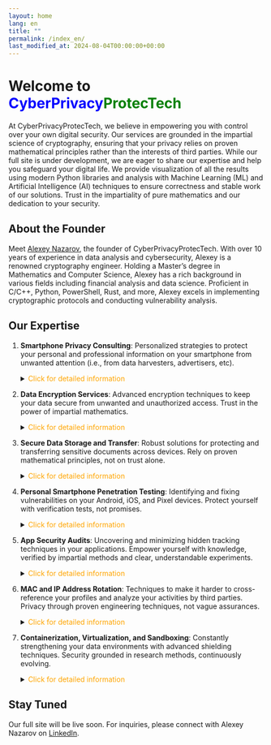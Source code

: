 ```yaml
---
layout: home
lang: en
title: ""
permalink: /index_en/
last_modified_at: 2024-08-04T00:00:00+00:00
---
```


# Welcome to <span style="color: blue;">CyberPrivacy</span><span style="color: green;">ProtecTech</span>

At CyberPrivacyProtecTech, we believe in empowering you with control over your own digital security. Our services are grounded in the impartial science of cryptography, ensuring that your privacy relies on proven mathematical principles rather than the interests of third parties. While our full site is under development, we are eager to share our expertise and help you safeguard your digital life. We provide visualization of all the results using modern Python libraries and analysis with Machine Learning (ML) and Artificial Intelligence (AI) techniques to ensure correctness and stable work of our solutions. Trust in the impartiality of pure mathematics and our dedication to your security.

## About the Founder

Meet [Alexey Nazarov](https://www.linkedin.com/in/alexeinazarov), the founder of CyberPrivacyProtecTech. With over 10 years of experience in data analysis and cybersecurity, Alexey is a renowned cryptography engineer. Holding a Master’s degree in Mathematics and Computer Science, Alexey has a rich background in various fields including financial analysis and data science. Proficient in C/C++, Python, PowerShell, Rust, and more, Alexey excels in implementing cryptographic protocols and conducting vulnerability analysis.

## Our Expertise

1. **Smartphone Privacy Consulting**: Personalized strategies to protect your personal and professional information on your smartphone from unwanted attention (i.e., from data harvesters, advertisers, etc).
   <details>
   <summary><span style="color: orange;">Click for detailed information</span></summary>
     <span style="color: blue;">Tailored strategies to safeguard your personal and professional information on your smartphone, ensuring the lowest probability of access by third-party agents in any ways and situations possible. Our solutions are validated using AI and ML to identify and mitigate potential threats proactively.</span>
   </details>

2. **Data Encryption Services**: Advanced encryption techniques to keep your data secure from unwanted and unauthorized access. Trust in the power of impartial mathematics.
   <details>
     <summary><span style="color: orange;">Click for detailed information</span></summary>
     <span style="color: blue;">Implementing advanced encryption techniques to keep your data secure from unauthorized access, including tailored cryptographic protocols for data transfer that are undecipherable by any intermediate providers, even VPN servers and supposedly secure internet channels and browsers, ensuring that only the recipient receives the information.</span>
   </details>

3. **Secure Data Storage and Transfer**: Robust solutions for protecting and transferring sensitive documents across devices. Rely on proven mathematical principles, not on trust alone.
   <details>
     <summary><span style="color: orange;">Click for detailed information</span></summary>
     <span style="color: blue;">Robust solutions to protect your sensitive documents and ensure secure access and transfer across different personal devices, including flash key card access encryption using the most professional modern techniques that protect you in any imaginable situation that could lead to the transfer of your data to third parties.</span>
   </details>

4. **Personal Smartphone Penetration Testing**: Identifying and fixing vulnerabilities on your Android, iOS, and Pixel devices. Protect yourself with verification tests, not promises.
   <details>
     <summary><span style="color: orange;">Click for detailed information</span></summary>
     <span style="color: blue;">Identify and remediate vulnerabilities on your Android, iOS, and Pixel devices with a unique combination of the applications you use before they can be exploited inadvertently or deliberately in ways that contradict your personal interests, even within the confines of application policies. Our testing processes are enhanced by AI to simulate various attack scenarios and ensure comprehensive coverage.</span>
   </details>

5. **App Security Audits**: Uncovering and minimizing hidden tracking techniques in your applications. Empower yourself with knowledge, verified by impartial methods and clear, understandable experiments.
   <details>
     <summary><span style="color: orange;">Click for detailed information</span></summary>
     <span style="color: blue;">Uncover hidden tracking techniques, revise them, and minimize their influence on your data privacy. Ensure your applications' usage complies with legal standards, including international and country-specific digital laws, and secure your digital activity simultaneously. Our audits leverage AI to detect anomalies and provide deeper insights into potential vulnerabilities.</span>
   </details>

6. **MAC and IP Address Rotation**: Techniques to make it harder to cross-reference your profiles and analyze your activities by third parties. Privacy through proven engineering techniques, not vague assurances.
   <details>
     <summary><span style="color: orange;">Click for detailed information</span></summary>
     <span style="color: blue;">Advanced privacy protection through professional techniques for maintaining MAC and IP address rotation tailored to mobile devices, making it more challenging for third parties to statistically cross-reference your profiles and gather data to analyze your activities for unsolicited services. We employ ML models to optimize rotation patterns and enhance privacy.</span>
   </details>

7. **Containerization, Virtualization, and Sandboxing**: Constantly strengthening your data environments with advanced shielding techniques. Security grounded in research methods, continuously evolving.
   <details>
     <summary><span style="color: orange;">Click for detailed information</span></summary>
     <span style="color: blue;">Fortify your data environments with unbreakable shielding, including setup and technical training for data-hungry smartphone applications and constant research and monitoring for new vulnerabilities, including after application updates and applications' legal policy changes. Our solutions are continuously refined using AI to adapt to emerging threats and maintain robust security.</span>
   </details>

## Stay Tuned

Our full site will be live soon. For inquiries, please connect with Alexey Nazarov on [LinkedIn](https://www.linkedin.com/in/alexeinazarov).

